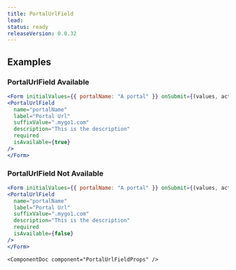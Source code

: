```yaml
---
title: PortalUrlField
lead: 
status: ready
releaseVersion: 0.0.32
---
```


## Examples

### PortalUrlField Available
```.jsx
<Form initialValues={{ portalName: "A portal" }} onSubmit={(values, actions) => actions.submit()}>
<PortalUrlField
  name="portalName"
  label="Portal Url"
  suffixValue=".mygo1.com"  
  description="This is the description"
  required
  isAvailable={true}
/>
</Form>
```

### PortalUrlField Not Available
```.jsx
<Form initialValues={{ portalName: "A portal" }} onSubmit={(values, actions) => actions.submit()}>
<PortalUrlField
  name="portalName"
  label="Portal Url"
  suffixValue=".mygo1.com"  
  description="This is the description"
  required
  isAvailable={false}
/>
</Form>
```

```!jsx
<ComponentDoc component="PortalUrlFieldProps" />
```